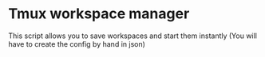 # Tmux workspace manager 

This script allows you to save workspaces and start them instantly
(You will have to create the config by hand in json)
